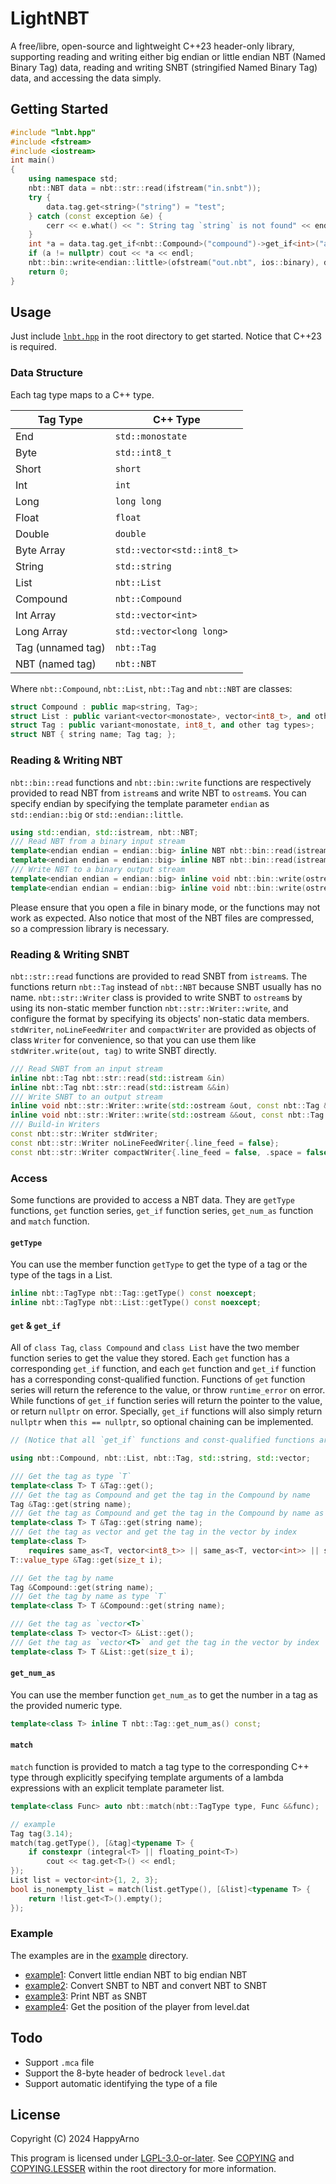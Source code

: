 # LightNBT

A free/libre, open-source and lightweight C++23 header-only library, supporting reading and writing either big endian or little endian NBT (Named Binary Tag) data, reading and writing SNBT (stringified Named Binary Tag) data, and accessing the data simply.

## Getting Started

```cpp
#include "lnbt.hpp"
#include <fstream>
#include <iostream>
int main()
{
    using namespace std;
    nbt::NBT data = nbt::str::read(ifstream("in.snbt"));
    try {
        data.tag.get<string>("string") = "test";
    } catch (const exception &e) {
        cerr << e.what() << ": String tag `string` is not found" << endl;
    }
    int *a = data.tag.get_if<nbt::Compound>("compound")->get_if<int>("a");
    if (a != nullptr) cout << *a << endl;
    nbt::bin::write<endian::little>(ofstream("out.nbt", ios::binary), data);
    return 0;
}
```

## Usage

Just include [`lnbt.hpp`](./lnbt.hpp) in the root directory to get started. Notice that C++23 is required.

### Data Structure

Each tag type maps to a C++ type.

| Tag Type          | C++ Type                   |
| ----------------- | -------------------------- |
| End               | `std::monostate`           |
| Byte              | `std::int8_t`              |
| Short             | `short`                    |
| Int               | `int`                      |
| Long              | `long long`                |
| Float             | `float`                    |
| Double            | `double`                   |
| Byte Array        | `std::vector<std::int8_t>` |
| String            | `std::string`              |
| List              | `nbt::List`                |
| Compound          | `nbt::Compound`            |
| Int Array         | `std::vector<int>`         |
| Long Array        | `std::vector<long long>`   |
| Tag (unnamed tag) | `nbt::Tag`                 |
| NBT (named tag)   | `nbt::NBT`                 |

Where `nbt::Compound`, `nbt::List`, `nbt::Tag` and `nbt::NBT` are classes:

```cpp
struct Compound : public map<string, Tag>;
struct List : public variant<vector<monostate>, vector<int8_t>, and other vectors>;
struct Tag : public variant<monostate, int8_t, and other tag types>;
struct NBT { string name; Tag tag; };
```

### Reading & Writing NBT

`nbt::bin::read` functions and `nbt::bin::write` functions are respectively provided to read NBT from `istream`s and write NBT to `ostream`s. You can specify endian by specifying the template parameter `endian` as `std::endian::big` or `std::endian::little`.

```cpp
using std::endian, std::istream, nbt::NBT;
/// Read NBT from a binary input stream
template<endian endian = endian::big> inline NBT nbt::bin::read(istream &in);
template<endian endian = endian::big> inline NBT nbt::bin::read(istream &&in);
/// Write NBT to a binary output stream
template<endian endian = endian::big> inline void nbt::bin::write(ostream &out, const NBT &val);
template<endian endian = endian::big> inline void nbt::bin::write(ostream &&out, const NBT &val);
```

Please ensure that you open a file in binary mode, or the functions may not work as expected. Also notice that most of the NBT files are compressed, so a compression library is necessary.

### Reading & Writing SNBT

`nbt::str::read` functions are provided to read SNBT from `istream`s. The functions return `nbt::Tag` instead of `nbt::NBT` because SNBT usually has no name. `nbt::str::Writer` class is provided to write SNBT to `ostream`s by using its non-static member function `nbt::str::Writer::write`, and configure the format by specifying its objects' non-static data members. `stdWriter`, `noLineFeedWriter` and `compactWriter` are provided as objects of class `Writer` for convenience, so that you can use them like `stdWriter.write(out, tag)` to write SNBT directly.

```cpp
/// Read SNBT from an input stream
inline nbt::Tag nbt::str::read(std::istream &in)
inline nbt::Tag nbt::str::read(std::istream &&in)
/// Write SNBT to an output stream
inline void nbt::str::Writer::write(std::ostream &out, const nbt::Tag &tag, size_t depth = 0ULL) const
inline void nbt::str::Writer::write(std::ostream &&out, const nbt::Tag &tag, size_t depth = 0ULL) const
/// Build-in Writers
const nbt::str::Writer stdWriter;
const nbt::str::Writer noLineFeedWriter{.line_feed = false};
const nbt::str::Writer compactWriter{.line_feed = false, .space = false};
```

### Access

Some functions are provided to access a NBT data. They are `getType` functions, `get` function series, `get_if` function series, `get_num_as` function and `match` function.

#### `getType`

You can use the member function `getType` to get the type of a tag or the type of the tags in a List.

```cpp
inline nbt::TagType nbt::Tag::getType() const noexcept;
inline nbt::TagType nbt::List::getType() const noexcept;
```

#### `get` & `get_if`

All of `class Tag`, `class Compound` and `class List` have the two member function series to get the value they stored. Each `get` function has a corresponding `get_if` function, and each `get` function and `get_if` function has a corresponding const-qualified function. Functions of `get` function series will return the reference to the value, or throw `runtime_error` on error. While functions of `get_if` function series will return the pointer to the value, or return `nullptr` on error. Specially, `get_if` functions will also simply return `nullptr` when `this == nullptr`, so optional chaining can be implemented.

```cpp
// (Notice that all `get_if` functions and const-qualified functions are ignored because they are very similar to `get` functions)

using nbt::Compound, nbt::List, nbt::Tag, std::string, std::vector;

/// Get the tag as type `T`
template<class T> T &Tag::get();
/// Get the tag as Compound and get the tag in the Compound by name
Tag &Tag::get(string name);
/// Get the tag as Compound and get the tag in the Compound by name as type `T`
template<class T> T &Tag::get(string name);
/// Get the tag as vector and get the tag in the vector by index
template<class T>
    requires same_as<T, vector<int8_t>> || same_as<T, vector<int>> || same_as<T, vector<long long>>
T::value_type &Tag::get(size_t i);

/// Get the tag by name
Tag &Compound::get(string name);
/// Get the tag by name as type `T`
template<class T> T &Compound::get(string name);

/// Get the tag as `vector<T>`
template<class T> vector<T> &List::get();
/// Get the tag as `vector<T>` and get the tag in the vector by index
template<class T> T &List::get(size_t i);
```

#### `get_num_as`

You can use the member function `get_num_as` to get the number in a tag as the provided numeric type.

```cpp
template<class T> inline T nbt::Tag::get_num_as() const;
```

#### `match`

`match` function is provided to match a tag type to the corresponding C++ type through explicitly specifying template arguments of a lambda expressions with an explicit template parameter list.

```cpp
template<class Func> auto nbt::match(nbt::TagType type, Func &&func);

// example
Tag tag(3.14);
match(tag.getType(), [&tag]<typename T> {
    if constexpr (integral<T> || floating_point<T>)
        cout << tag.get<T>() << endl;
});
List list = vector<int>{1, 2, 3};
bool is_nonempty_list = match(list.getType(), [&list]<typename T> {
    return !list.get<T>().empty();
});
```

### Example

The examples are in the [example](./example) directory.

- [example1](./example/example1.cpp): Convert little endian NBT to big endian NBT
- [example2](./example/example2.cpp): Convert SNBT to NBT and convert NBT to SNBT
- [example3](./example/example3.cpp): Print NBT as SNBT
- [example4](./example/example4.cpp): Get the position of the player from level.dat

## Todo

- Support `.mca` file
- Support the 8-byte header of bedrock `level.dat`
- Support automatic identifying the type of a file

## License

Copyright (C) 2024 HappyArno

This program is licensed under [LGPL-3.0-or-later](https://www.gnu.org/licenses/lgpl-3.0.html). See [COPYING](./COPYING) and [COPYING.LESSER](./COPYING.LESSER) within the root directory for more information.